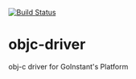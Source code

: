 [![Build Status](https://magnum.travis-ci.com/goinstant/objc-driver.png?token=DuqkmmmptJ31KCkFyQuU&branch=jwright/travis-run-tests)](https://magnum.travis-ci.com/goinstant/objc-driver)

objc-driver
===========

obj-c driver for GoInstant's Platform
